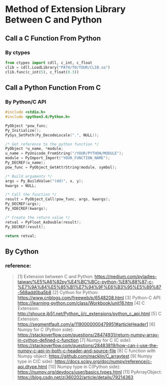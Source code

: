 Method of Extension Library Between C and Python
===

## Call a C Function From Python
### By ctypes
```python
from ctypes import cdll, c_int, c_float
clib = cdll.LoadLibrary("PATH/TO/YOUR/CLIB.so")
clib.func(c_int(5), c_float(0.3))
```

## Call a Python Function From C
### By Python/C API
```c
#include <stdio.h>
#include <python3.6/Python.h>

PyObject *pow_func;
Py_Initialize();
PySys_SetPath(Py_DecodeLocale(".", NULL));

/* Get reference to the python function */
PyObject *u_name, *module;
u_name = PyUnicode_FromString("/YOUR/PYTHON/MODULE");
module = PyImport_Import("YOUR_FUNCTION_NAME");
Py_DECREF(u_name);
pow_func = PyObject_GetAttrString(module, symbol);

/* Build arguments */
args = Py_BuildValue("(dd)", x, y);
kwargs = NULL;

/* Call the function */
result = PyObject_Call(pow_func, args, kwargs);
Py_DECREF(args);
Py_XDECREF(kwargs);

/* Create the return value */
retval = PyFloat_AsDouble(result);
Py_DECREF(result);

return retval;
```

## By Cython


### reference: 
> [1] Extension between C and Python: https://medium.com/pyladies-taiwan/%E5%A6%82py%E4%BC%BCc-python-%E8%88%87-c-%E7%9A%84%E5%85%B1%E7%94%9F%E6%B3%95%E5%89%87-568add0ba5b8
> [2] Cython for Python: https://www.cnblogs.com/freeweb/p/6548208.html
> [3] Python-C API: https://learning-python.com/class/Workbook/unit16.htm
> [4] C Extension: http://shouce.jb51.net/Python_jj/c_extensions/python_c_api.html
> [5] C Extension: https://segmentfault.com/a/1190000000479951#articleHeader1
> [6] Numpy for C (Python side): https://stackoverflow.com/questions/28474931/return-numpy-array-in-cython-defined-c-function
> [7] Numpy for C (C side): https://stackoverflow.com/questions/28483819/how-can-i-use-the-numpy-c-api-in-both-c-header-and-source-file
> [8] C function with Numpy object: https://github.com/macklin/C_arraytest
> [9] Numpy type in C(C side): https://docs.scipy.org/doc/numpy/reference/c-api.dtype.html
> [10] Numpy type in C(Python side): https://numpy.org/devdocs/user/basics.types.html
> [11] PyArrayObject: https://blog.csdn.net/zj360202/article/details/79214363
